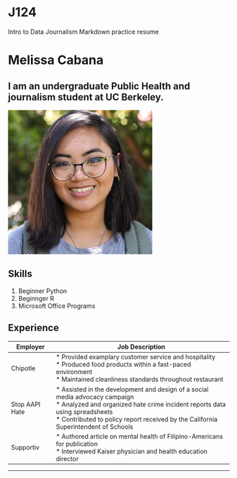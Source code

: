 # J124
Intro to Data Journalism Markdown practice resume
# Melissa Cabana
## I am an undergraduate Public Health and journalism student at UC Berkeley.
![Headshot](https://github.com/mcabana26/J124/blob/5e8d9ebf92965eeb06a624f1d29aa643d9ad90df/mel.jpeg)
## Skills
1. Beginner Python
2. Beginnger R
3. Microsoft Office Programs
## Experience
Employer       | Job Description
---------------|------------------------------------------------------------------------------------------
Chipotle       | * Provided examplary customer service and hospitality <br /> * Produced food products within a fast-paced environment <br /> * Maintained cleanliness standards throughout restaurant
Stop AAPI Hate | * Assisted in the development and design of a social media advocacy campaign <br /> * Analyzed and organized hate crime incident reports data using spreadsheets <br /> * Contributed to policy report received by the California Superintendent of Schools
Supportiv     | * Authored article on mental health of Filipino-Americans for publication <br /> * Interviewed Kaiser physician and health education director
-----------------------------------------------------------------------------------------------------
